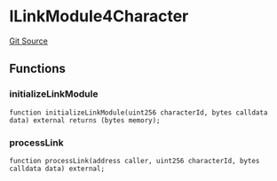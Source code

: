 # ILinkModule4Character
[Git Source](https://github.com/Crossbell-Box/Crossbell-Contracts/blob/4ba4e225416bca003567c0e6ae31b9c6258df17e/contracts/interfaces/ILinkModule4Character.sol)


## Functions
### initializeLinkModule


```solidity
function initializeLinkModule(uint256 characterId, bytes calldata data) external returns (bytes memory);
```

### processLink


```solidity
function processLink(address caller, uint256 characterId, bytes calldata data) external;
```

